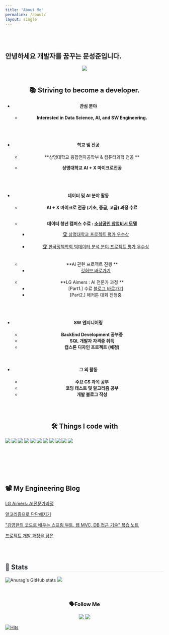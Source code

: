 ```yaml
---
title: "About Me"
permalink: /about/
layout: single
---
```


<br>

<br>



## 안녕하세요 개발자를 꿈꾸는 문성준입니다.


<div align= "center">
    <img src="https://capsule-render.vercel.app/api?type=waving&color=gradient&height=180&text=👋🏻%20Hello%20World,%20I'm%20Sung%20Joon%20Moon%20&animation=twinkling&fontColor=000000&fontSize=35" 
</div>
<br>

<br>

## 📚 Striving to become a developer.

-  #### **관심 분야**

   -  **Interested in Data Science, AI, and SW Engineering.**

<br>

<br>

-  #### **학교 및 전공**

   -  **상명대학교 융합전자공학부 & 컴퓨터과학 전공 **

   -  **상명대학교 AI + X 마이크로전공**

<br>

<br>

-  #### 데이터 및 AI 분야 활동

   -  **AI + X 마이크로 전공 (기초, 중급, 고급) 과정 수료**

   <br>

   -  **데이터 청년 캠퍼스 수료  : [소상공인 창업비서 모델](https://github.com/dessertgomjelly/Data-youth-campus)**

      -  [🏆 상명대학교 프로젝트 평가 우수상](https://github.com/dessertgomjelly/Data-youth-campus/blob/main/Awards/awards1.jpeg)

      -  [🏆 한국정책학회 빅데이터 분석 분야 프로젝트 평가 우수상](https://github.com/dessertgomjelly/Data-youth-campus/blob/main/Awards/awards2.jpeg)

   <br>

   -  **AI 관련 프로젝트 진행 **
      -  [깃허브 바로가기](https://github.com/dessertgomjelly)

   <br>

   -  **LG Aimers : AI 전문가 과정 **
      -  [Part1.] 수료 [블로그 바로가기](https://dessertgomjelly.github.io/categories/#lg-aimers)
      -  [Part2.] 해커톤 대회 진행중

<br>

<br>

-  #### SW 엔지니어링

   -  **BackEnd Development 공부중**
   -  **SQL 개발자 자격증 취득**
   -  **캡스톤 디자인 프로젝트 (예정)**

 <br>



-  #### 그 외 활동

   -  **주요 CS 과목 공부**
   -  **코딩 테스트 및 알고리즘 공부**
   -  **개발 블로그 작성**



<br>

<br>



## 🛠️ Things I code with 


<div align=left>
<img src="https://img.shields.io/badge/python-3776AB?style=for-the-badge&logo=python&logoColor=white">
<img src="https://img.shields.io/badge/java-007396?style=for-the-badge&logo=java&logoColor=white">
<img src="https://img.shields.io/badge/OpenJDK-437291?style=for-the-badge&logo=OpenJDK&logoColor=white"/>
<img src="https://img.shields.io/badge/C-A8B9CC?style=for-the-badge&logo=C&logoColor=white"/>
<img src="https://img.shields.io/badge/c++-00599C?style=for-the-badge&logo=c%2B%2B&logoColor=white">
<img src="https://img.shields.io/badge/mysql-4479A1?style=for-the-badge&logo=mysql&logoColor=white">
<img src="https://img.shields.io/badge/mongoDB-47A248?style=for-the-badge&logo=MongoDB&logoColor=white">
<img src="https://img.shields.io/badge/spring-6DB33F?style=for-the-badge&logo=spring&logoColor=white">
<img src="https://img.shields.io/badge/springboot-6DB33F?style=for-the-badge&logo=springboot&logoColor=white">
<img src="https://img.shields.io/badge/git-F05032?style=for-the-badge&logo=git&logoColor=white">
<img src="https://img.shields.io/badge/github-181717?style=for-the-badge&logo=github&logoColor=white">
<br>
<br>

​    

<br>

<br>



 ## 📽️ My Engineering Blog



[LG Aimers: AI전문가과정](https://dessertgomjelly.github.io/categories/#lg-aimers)

[알고리즘으로 단단해지기](https://dessertgomjelly.github.io/categories/#algorithm)

["김영한의 코드로 배우는 스프링 부트, 웹 MVC, DB 접근 기술" 복습 노트](https://dessertgomjelly.github.io/categories/#spring)

[프로젝트 개발 과정을 담은](https://dessertgomjelly.github.io/categories/#project)



<br>

<br>

<h2 style="border-bottom: 1px solid #d8dee4; color: #282d33;"> 🏅 Stats </h2>
<div align="left">
  <img src="https://github-readme-stats.vercel.app/api?username=dessertgomjelly&show_icons=true&theme=graywhite" alt="Anurag's GitHub stats" />
<img src="https://github-readme-stats.vercel.app/api/top-langs/?username=dessertgomjelly&layout=compact&bg_color=180,00000000,&title_color=000000&text_color=000000" />
</div>


<br>

<br>

<h3 align="center"> 🗣️Follow Me </h3>
<p align="center">
  <a href="https://www.instagram.com/dessert_gomjelly/"><img src="https://img.shields.io/badge/Instagram-E4405F?style=flat-square&logo=Instagram&logoColor=white&link=https://www.instagram.com/hye_inisfree/"/></a>
  <a href="mailto:msj12910@naver.com"><img src="https://img.shields.io/badge/Mail-d14836?style=flat-square&logo=Gmail&logoColor=white&link=msj1291@naver.com"/></a>
</p>


[![Hits](https://hits.seeyoufarm.com/api/count/incr/badge.svg?url=https%3A%2F%2Fgithub.com%2Fdessertgomjelly&count_bg=%233D4EC8&title_bg=%23555555&icon=hey.svg&icon_color=%23E7E7E7&title=hits&edge_flat=false)](https://hits.seeyoufarm.com)

